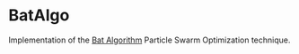 # BatAlgo
Implementation of the [Bat Algorithm](https://arxiv.org/ftp/arxiv/papers/1211/1211.6663.pdf) Particle Swarm Optimization technique.

